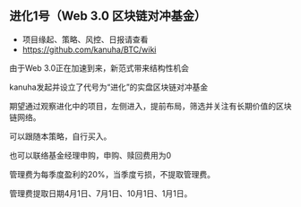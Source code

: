 ## 进化1号（Web 3.0 区块链对冲基金）
- 项目缘起、策略、风控、日报请查看
- https://github.com/kanuha/BTC/wiki

由于Web 3.0正在加速到来，新范式带来结构性机会

kanuha发起并设立了代号为“进化”的实盘区块链对冲基金

期望通过观察进化中的项目，左侧进入，提前布局，筛选并关注有长期价值的区块链网络。

可以跟随本策略，自行买入。

也可以联络基金经理申购，申购、赎回费用为0

管理费为每季度盈利的20%，当季度亏损，不提取管理费。

管理费提取日期4月1日、7月1日、10月1日、1月1日。
